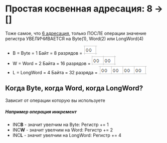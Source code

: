 # Простая косвенная адресация: 8 ->[] 
Тоже самое, что [6 адресация](../6X), только ПОСЛЕ операции значение регистра УВЕЛИЧИВАЕТСЯ на Byte(1), Word(2) или LongWord(4)
* B = Byte = 1 Байт = 8 разрядов = ![Byte](../../img/Byte.png)
* W = Word = 2 Байта = 16 разрядов  = ![Word](../../img/Word.png)
* L = LongWord = 4 Байта = 32 разряда  = ![LongWord](../../img/LongWord.png)
## Когда Byte, когда Word, когда LongWord?
Зависит от операции которую вы используете
##### Например операция инкремент
- INC**B** - значит увелчим на Byte: Регистр += 1
- INC**W** - значит увелчим на Word: Регистр += 2
- INC**L** - значит увелчим на LongWord: Регистр += 4
